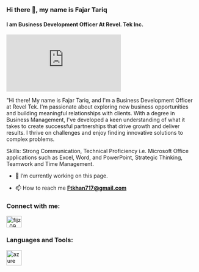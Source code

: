 ### Hi there 👋, my name is Fajar Tariq
#### I am Business Development Officer At Revel. Tek Inc.
![I am Business Development Officer At Revel. Tek Inc.](https://github.com/Ftkhan717/Meeting-notes/blob/main/How%20To%20Work%20On%20An%20Issue.md)

"Hi there! My name is Fajar Tariq, and I'm a Business Development Officer at Revel Tek. I'm passionate about exploring new business opportunities and building meaningful relationships with clients.
With a degree in Business Management, I've developed a keen understanding of what it takes to create successful partnerships that drive growth and deliver results. I thrive on challenges and enjoy finding innovative solutions to complex problems.

Skills: Strong Communication, Technical Proficiency i.e.  Microsoft Office applications such as Excel, Word, and PowerPoint, Strategic Thinking, Teamwork and Time Management.

- 🔭 I’m currently working on this page. 





- 📫 How to reach me **Ftkhan717@gmail.com**

<h3 align="left">Connect with me:</h3>
<p align="left">
<a href="https://instagram.com/fijz_09" target="blank"><img align="center" src="https://raw.githubusercontent.com/rahuldkjain/github-profile-readme-generator/master/src/images/icons/Social/instagram.svg" alt="fijz_09" height="30" width="40" /></a>
</p>

<h3 align="left">Languages and Tools:</h3>
<p align="left"> <a href="https://azure.microsoft.com/en-in/" target="_blank" rel="noreferrer"> <img src="https://www.vectorlogo.zone/logos/microsoft_azure/microsoft_azure-icon.svg" alt="azure" width="40" height="40"/> </a> </p>
